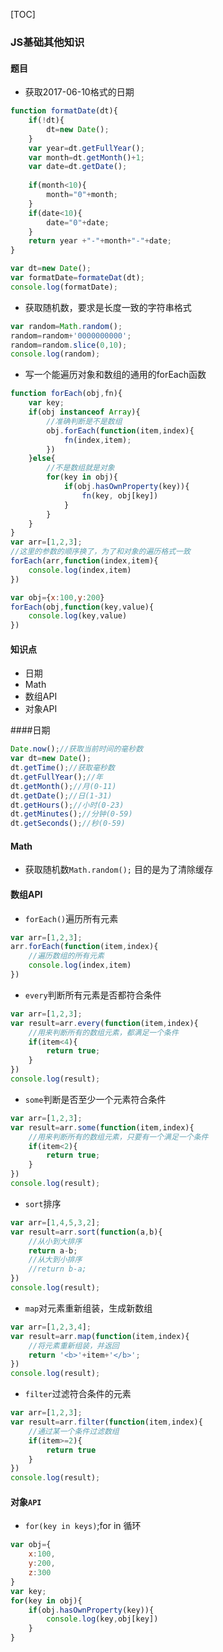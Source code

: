 [TOC]

### JS基础其他知识

#### 题目
+ 获取2017-06-10格式的日期
```javascript
function formatDate(dt){
    if(!dt){
        dt=new Date();
    }
    var year=dt.getFullYear();
    var month=dt.getMonth()+1;
    var date=dt.getDate();
    
    if(month<10){
        month="0"+month;
    }
    if(date<10){
        date="0"+date;
    }
    return year +"-"+month+"-"+date;
}

var dt=new Date();
var formatDate=formateDat(dt);
console.log(formatDate);
```
+ 获取随机数，要求是长度一致的字符串格式
```javascript
var random=Math.random();
random=random+'0000000000';
random=random.slice(0,10);
console.log(random);

```
+ 写一个能遍历对象和数组的通用的forEach函数
```javascript
function forEach(obj,fn){
    var key;
    if(obj instanceof Array){
        //准确判断是不是数组
        obj.forEach(function(item,index){
            fn(index,item);
        })
    }else{
        //不是数组就是对象
        for(key in obj){
            if(obj.hasOwnProperty(key)){
                fn(key, obj[key])
            }
        }
    }
}
var arr=[1,2,3];
//这里的参数的顺序换了，为了和对象的遍历格式一致
forEach(arr,function(index,item){
    console.log(index,item)
})

var obj={x:100,y:200}
forEach(obj,function(key,value){
    console.log(key,value)
})
```
#### 知识点

+ 日期
+ Math
+ 数组API
+ 对象API

####日期
```javascript
Date.now();//获取当前时间的毫秒数
var dt=new Date();
dt.getTime();//获取毫秒数
dt.getFullYear();//年
dt.getMonth();//月(0-11)
dt.getDate();//日(1-31)
dt.getHours();//小时(0-23)
dt.getMinutes();//分钟(0-59)
dt.getSeconds();//秒(0-59)
```
#### Math

+ 获取随机数`Math.random();`
    目的是为了清除缓存
#### 数组API

+ `forEach()`遍历所有元素
```javascript
var arr=[1,2,3];
arr.forEach(function(item,index){
    //遍历数组的所有元素
    console.log(index,item)
})
```
+ `every`判断所有元素是否都符合条件
```javascript  
var arr=[1,2,3];
var result=arr.every(function(item,index){
    //用来判断所有的数组元素，都满足一个条件
    if(item<4){
        return true;
    }
})
console.log(result);
```

+ `some`判断是否至少一个元素符合条件
```javascript
var arr=[1,2,3];
var result=arr.some(function(item,index){
    //用来判断所有的数组元素，只要有一个满足一个条件
    if(item<2){
        return true;
    }
})
console.log(result);
```

+ `sort`排序
```javascript
var arr=[1,4,5,3,2];
var result=arr.sort(function(a,b){
    //从小到大排序
    return a-b;
    //从大到小排序
    //return b-a;
})
console.log(result);
```

+ `map`对元素重新组装，生成新数组
```javascript   
var arr=[1,2,3,4];
var result=arr.map(function(item,index){
    //将元素重新组装，并返回
    return '<b>'+item+'</b>';
})
console.log(result);
```

+ `filter`过滤符合条件的元素
```javascript   
var arr=[1,2,3];
var result=arr.filter(function(item,index){
    //通过某一个条件过滤数组
    if(item>=2){
        return true
    }
})
console.log(result);
```

#### 对象`API`

+ `for(key in keys)`;for in 循环
```javascript
var obj={
    x:100,
    y:200,
    z:300
}
var key;
for(key in obj){
    if(obj.hasOwnProperty(key)){
        console.log(key,obj[key])
    }
}
```
